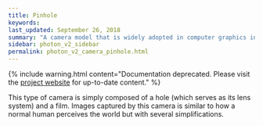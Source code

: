```yaml
---
title: Pinhole
keywords: 
last_updated: September 26, 2018
summary: "A camera model that is widely adopted in computer graphics industry."
sidebar: photon_v2_sidebar
permalink: photon_v2_camera_pinhole.html
---
```


{% include warning.html content="Documentation deprecated. Please visit the [project website](https://tzuchieh.github.io/Photon-v2-site/engine_docs/v2.0.0-beta/Photon/html/index.html) for up-to-date content." %}

This type of camera is simply composed of a hole (which serves as its lens system) and a film. Images captured by this camera is similar to how a normal human perceives the world but with several simplifications.
